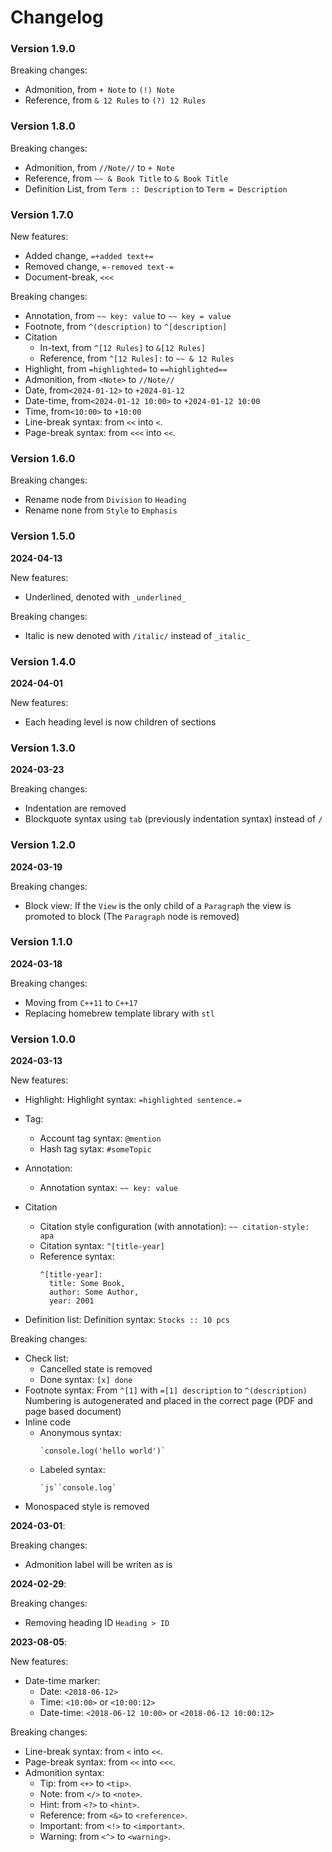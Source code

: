 # Changelog

### Version 1.9.0
Breaking changes:
- Admonition, from `+ Note` to `(!) Note`
- Reference, from `& 12 Rules` to `(?) 12 Rules`

### Version 1.8.0
Breaking changes:
- Admonition, from `//Note//` to `+ Note`
- Reference, from `~~ & Book Title` to `& Book Title`
- Definition List, from `Term :: Description` to `Term = Description`

### Version 1.7.0
New features:
- Added change, `=+added text+=`
- Removed change, `=-removed text-=`
- Document-break, `<<<`

Breaking changes:
- Annotation, from `~~ key: value` to `~~ key = value`
- Footnote, from `^(description)` to `^[description]`
- Citation
  - In-text, from `^[12 Rules]` to `&[12 Rules]`
  - Reference, from `^[12 Rules]:` to `~~ & 12 Rules`
- Highlight, from `=highlighted=` to `==highlighted==`
- Admonition, from `<Note>` to `//Note//`
- Date, from`<2024-01-12>` to `+2024-01-12`
- Date-time, from`<2024-01-12 10:00>` to `+2024-01-12 10:00`
- Time, from`<10:00>` to `+10:00`
- Line-break syntax: from `<<` into `<`.
- Page-break syntax: from `<<<` into `<<`.

### Version 1.6.0
Breaking changes:
- Rename node from `Division` to `Heading`
- Rename none from `Style` to `Emphasis`

### Version 1.5.0
**2024-04-13**

New features:
- Underlined, denoted with `_underlined_`

Breaking changes:
- Italic is new denoted with `/italic/` instead of `_italic_`

### Version 1.4.0
**2024-04-01**

New features:
- Each heading level is now children of sections

### Version 1.3.0
**2024-03-23**

Breaking changes:
- Indentation are removed
- Blockquote syntax using `tab` (previously indentation syntax) instead of `/ `

### Version 1.2.0
**2024-03-19**

Breaking changes:
- Block view:
  If the `View` is the only child of a `Paragraph` the view is promoted to block (The `Paragraph` node is removed)

### Version 1.1.0
**2024-03-18**

Breaking changes:
- Moving from `C++11` to `C++17`
- Replacing homebrew template library with `stl`

### Version 1.0.0
**2024-03-13**

New features:
- Highlight:
  Highlight syntax: `=highlighted sentence.=`

- Tag:
  - Account tag syntax: `@mention`
  - Hash tag sytax: `#someTopic`

- Annotation:
  - Annotation syntax: `~~ key: value`

- Citation
  - Citation style configuration (with annotation): `~~ citation-style: apa`
  - Citation syntax: `^[title-year]`
  - Reference syntax: 
    ```
    ^[title-year]:
      title: Some Book,
      author: Some Author,
      year: 2001
    ```
- Definition list:
  Definition syntax: `Stocks :: 10 pcs`

Breaking changes:
- Check list:
  - Cancelled state is removed
  - Done syntax: `[x] done`
- Footnote syntax:
  From `^[1]` with `=[1] description` to `^(description)`
  Numbering is autogenerated and placed in the correct page (PDF and page based document)
- Inline code
  - Anonymous syntax: 
    ```
    `console.log('hello world')`
    ```
  - Labeled syntax:
    ```
    `js``console.log`
    ```
- Monospaced style is removed

**2024-03-01**:

Breaking changes:
- Admonition label will be writen as is

**2024-02-29**:

Breaking changes:
- Removing heading ID `Heading > ID`

**2023-08-05**:

New features:
- Date-time marker:
    - Date: `<2018-06-12>`
    - Time: `<10:00>` or `<10:00:12>`
    - Date-time: `<2018-06-12 10:00>` or `<2018-06-12 10:00:12>`

Breaking changes:
- Line-break syntax: from `<` into `<<`.
- Page-break syntax: from `<<` into `<<<`.
- Admonition syntax:
    - Tip: from `<+>` to `<tip>`.
    - Note: from `</>` to `<note>`.
    - Hint: from `<?>` to `<hint>`.
    - Reference: from `<&>` to `<reference>`.
    - Important: from `<!>` to `<important>`.
    - Warning: from `<^>` to `<warning>`.
